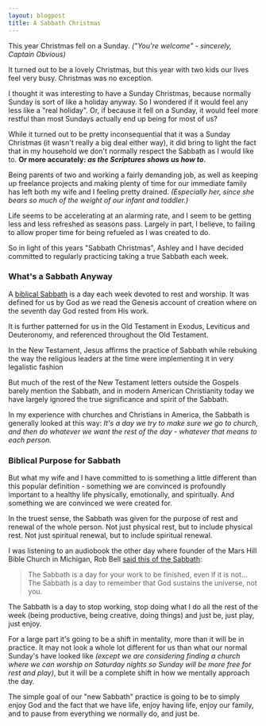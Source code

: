 ```yaml
---
layout: blogpost
title: A Sabbath Christmas
---
```


<p>This year Christmas fell on a Sunday. <em>("You're welcome" - sincerely, Captain Obvious)</em></p>

<p>It turned out to be a lovely Christmas, but this year with two kids our lives feel very busy. Christmas was no exception.</p>

<p>I thought it was interesting to have a Sunday Christmas, because normally Sunday is sort of like a holiday anyway. So I wondered if it would feel any less like a "real holiday". Or, if because it fell on a Sunday, it would feel more restful than most Sundays actually end up being for most of us?</p>

<p>While it turned out to be pretty inconsequential that it was a Sunday Christmas (it wasn't really a big deal either way), it did bring to light the fact that in my household we don't normally respect the Sabbath as I would like to. <strong>Or more accurately: <em>as the Scriptures shows us how to</em>.</strong></p>

<p>Being parents of two and working a fairly demanding job, as well as keeping up freelance projects and making plenty of time for our immediate family has left both my wife and I feeling pretty drained. <em>(Especially her, since she bears so much of the weight of our infant and toddler.)</em></p>

<p>Life seems to be accelerating at an alarming rate, and I seem to be getting less and less refreshed as seasons pass. Largely in part, I believe, to failing to allow proper time for being refueled as I was created to do.</p>

<p>So in light of this years "Sabbath Christmas", Ashley and I have <span class="strikethrough">decided</span> committed to regularly practicing taking a true Sabbath each week.</p>

<h3>What's a Sabbath Anyway</h3>

<p>A <a href="http://en.wikipedia.org/wiki/Biblical_Sabbath">biblical Sabbath</a> is a day each week devoted to rest and worship. It was defined for us by God as we read the Genesis account of creation where on the seventh day God rested from His work.</p>

<p>It is further patterned for us in the Old Testament in Exodus, Leviticus and Deuteronomy, and referenced throughout the Old Testament.</p>

<p>In the New Testament, Jesus affirms the practice of Sabbath while rebuking the way the religious leaders at the time were implementing it in very legalistic fashion</p>

<p>But much of the rest of the New Testament letters outside the Gospels barely mention the Sabbath, and in modern American Christianity today we have largely ignored the true significance and spirit of the Sabbath.</p>

<p>In my experience with churches and Christians in America, the Sabbath is generally looked at this way: <em>It's a day we try to make sure we go to church, and then do whatever we want the rest of the day - whatever that means to each person.</em></p>

<h3>Biblical Purpose for Sabbath</h3>

<p>But what my wife and I have committed to is something a little different than this popular definition - something we are convinced is profoundly important to a healthy life physically, emotionally, and spiritually. And something we are convinced we were created for.</p>

<p>In the truest sense, the Sabbath was given for the purpose of rest and renewal of the whole person. Not just physical rest, but to include physical rest. Not just spiritual renewal, but to include spiritual renewal.</p>

<p>I was listening to an audiobook the other day where founder of the Mars Hill Bible Church in Michigan, Rob Bell <a href="http://www.amazon.com/Rob-Bell-in-Conversation/dp/B0040MM4M6">said this of the Sabbath</a>:</p>

<blockquote>
<p>The Sabbath is a day for your work to be finished, even if it is not... The Sabbath is a day to remember that God sustains the universe, not you.</p>
</blockquote>

<p>The Sabbath is a day to stop working, stop doing what I do all the rest of the week (being productive, being creative, doing things) and just be, just play, just enjoy.</p>

<p>For a large part it's going to be a shift in mentality, more than it will be in practice. It may not look a whole lot different for us than what our normal Sunday's have looked like <em>(except we are considering finding a church where we can worship on Saturday nights so Sunday will be more free for rest and play)</em>, but it will be a complete shift in how we mentally approach the day.</p>

<p>The simple goal of our "new Sabbath" practice is going to be to simply enjoy God and the fact that we have life, enjoy having life, enjoy our family, and to pause from everything we normally do, and just be.</p>



